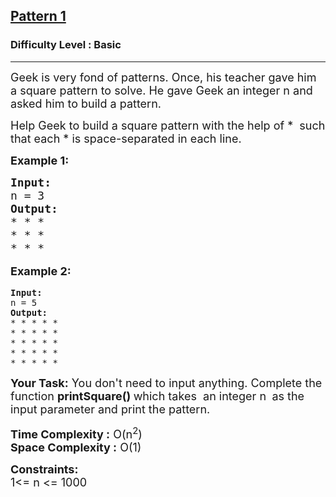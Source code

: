 <h2><a href="https://www.geeksforgeeks.org/problems/square-pattern/1">Pattern 1</a></h2><h3>Difficulty Level : Basic</h3><hr><div class="problems_problem_content__Xm_eO"><p><span style="font-size: 18px;">Geek is very fond of patterns. Once, his teacher gave him a&nbsp;square pattern to solve. He gave Geek&nbsp;an integer n and asked him to build a pattern.</span></p>
<p><span style="font-size: 18px;">Help Geek to build a square pattern with the help of *&nbsp; such that&nbsp;</span><span style="font-size: 18px;">each * is space-separated in each line</span><span style="font-size: 18px;">.</span></p>
<p><span style="font-size: 18px;"><strong>Example 1:</strong></span></p>
<pre><span style="font-size: 18px;"><strong>Input:</strong><br>n = 3<strong><br>Output:</strong><br>* * *<br>* * *<br>* * *<br></span></pre>
<p style="font-family: -apple-system, BlinkMacSystemFont, 'Segoe UI', Roboto, Oxygen, Ubuntu, Cantarell, 'Open Sans', 'Helvetica Neue', sans-serif; font-size: medium; white-space: normal;"><span style="font-size: 18px;"><strong>Example 2:</strong></span></p>
<pre><strong>Input:</strong><br>n = 5<strong><br>Output:</strong><br>* * * * *<br>* * * * *<br>* * * * *<br>* * * * *<br>* * * * *</pre>
<p><span style="font-size: 18px;"><strong>Your Task:</strong> You don't need to input anything. Complete the function <strong>printSquare()&nbsp;</strong>which takes&nbsp; an integer n <strong>&nbsp;</strong>as the input parameter&nbsp;and print the pattern.</span></p>
<p><span style="font-size: 18px;"><strong>Time Complexity :</strong> O(n<sup>2</sup>)<br><strong>Space Complexity :</strong> O(1)</span></p>
<p><span style="font-size: 18px;"><strong>Constraints:<br></strong></span><span style="font-size: 18px;">1&lt;= n &lt;= 1000</span></p></div>